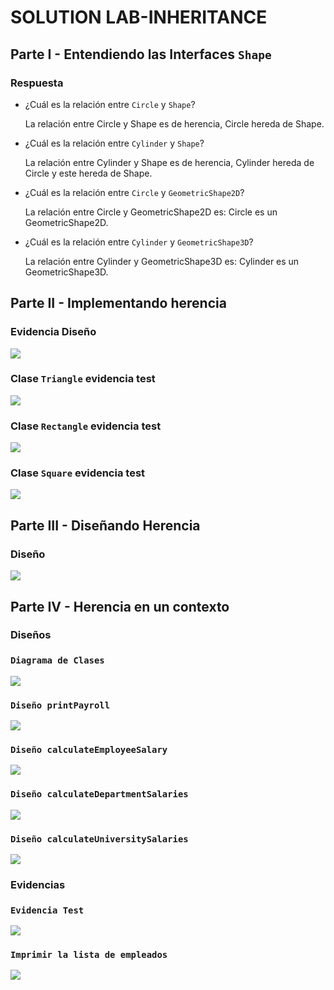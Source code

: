 # SOLUTION LAB-INHERITANCE
## Parte I - Entendiendo las Interfaces `Shape`
### Respuesta
* ¿Cuál es la relación entre `Circle` y `Shape`?
  
    La relación entre Circle y Shape es de herencia, Circle hereda de Shape.
* ¿Cuál es la relación entre `Cylinder` y `Shape`?

    La relación entre Cylinder y Shape es de herencia, Cylinder hereda de Circle y este hereda de Shape.
* ¿Cuál es la relación entre `Circle` y `GeometricShape2D`?
  
    La relación entre Circle y GeometricShape2D es: Circle es un GeometricShape2D.
* ¿Cuál es la relación entre `Cylinder` y `GeometricShape3D`?

  La relación entre Cylinder y GeometricShape3D es: Cylinder es un GeometricShape3D.
## Parte II - Implementando herencia
### Evidencia Diseño

![](img/shaper-class-diagram.png)

### Clase `Triangle` evidencia test
![](img/test-passed-triangle-class.PNG)

### Clase `Rectangle` evidencia test
![](img/test-passed-rectangle-class.PNG)
 
### Clase `Square` evidencia test
![](img/test-passed-square-class.PNG) 

## Parte III - Diseñando Herencia
### Diseño
![](img/shapes-class-2-diagram.png)

## Parte IV - Herencia en un contexto
### Diseños
### `Diagrama de Clases`
![](img/sabanapayroll-class-diagram.png)

### `Diseño printPayroll`
![](img/printpayroll-class-diagram.png)

### `Diseño calculateEmployeeSalary`
![](img/calculateemployeesalary-class-diagram.png)

### `Diseño calculateDepartmentSalaries`
![](img/calculatedepartmentsalaries-class-diagram.png)

### `Diseño calculateUniversitySalaries`
![](img/calculateuniversitysalaries-class-diagram.png)

### Evidencias
### `Evidencia Test`
![](img/test-passed-sabanapayroll-system.PNG)

### `Imprimir la lista de empleados`
![](img/print-employee-sabanapayroll-system.PNG)